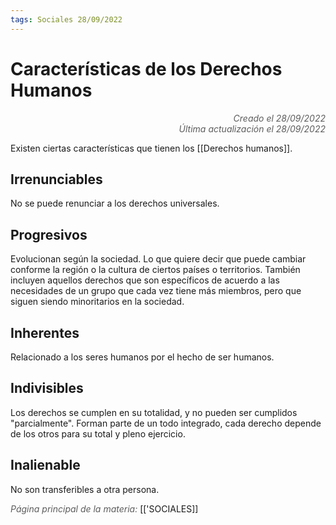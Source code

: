 ```yaml
---
tags: Sociales 28/09/2022
---
```


# Características de los Derechos Humanos
<div style="text-align: right; opacity: 0.7; font-style: italic;">Creado el 28/09/2022</div>
<div style="text-align: right; opacity: 0.7; font-style: italic;">Última actualización el 28/09/2022</div>

Existen ciertas características que tienen los [[Derechos humanos]].

## Irrenunciables
No se puede renunciar a los derechos universales.

## Progresivos
Evolucionan según la sociedad. Lo que quiere decir que puede cambiar conforme la región o la cultura de ciertos países o territorios. También incluyen aquellos derechos que son específicos de acuerdo a las necesidades de un grupo que cada vez tiene más miembros, pero que siguen siendo minoritarios en la sociedad.

## Inherentes
Relacionado a los seres humanos por el hecho de ser humanos.

## Indivisibles
Los derechos se cumplen en su totalidad, y no pueden ser cumplidos "parcialmente". Forman parte de un todo integrado, cada derecho depende de los otros para su total y pleno ejercicio.

## Inalienable
No son transferibles a otra persona.



<span style="opacity: 0.7; font-style: italic;">Página principal de la materia:</span> [['SOCIALES]]